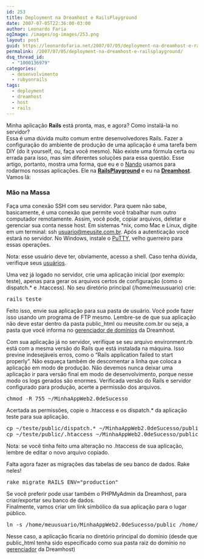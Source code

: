 ```yaml
---
id: 253
title: Deployment na Dreamhost e RailsPlayground
date: 2007-07-05T22:36:00-03:00
author: Leonardo Faria
ogImage: /images/og-images/253.png
layout: post
guid: https://leonardofaria.net/2007/07/05/deployment-na-dreamhost-e-railsplayground/
permalink: /2007/07/05/deployment-na-dreamhost-e-railsplayground/
dsq_thread_id:
  - "1000136979"
categories:
  - desenvolvimento
  - rubyonrails
tags:
  - deployment
  - dreamhost
  - host
  - rails
---
```

Minha aplicação **Rails** está pronta, mas, e agora? Como instalá-la no servidor?  
Essa é uma dúvida muito comum entre desenvolvedores Rails. Fazer a configuração do ambiente de produção de uma aplicação é uma tarefa bem DIY (do it yourself, ou, faça você mesmo). Não existe uma fórmula certa ou errada para isso, mas sim diferentes soluções para essa questão. Esse artigo, portanto, mostra uma forma, que eu e o [Nando](http://www.simplesideias.com.br) usamos para rodarmos nossas aplicações. Ele na [**RailsPlayground**](http://railsplayground.com/) e eu na [**Dreamhost**](http://www.dreamhost.com). Vamos lá:

<!--more-->

### Mão na Massa

Faça uma conexão SSH com seu servidor. Para quem não sabe, basicamente, é uma conexão que permite você trabalhar num outro computador remotamente. Assim, você pode, copiar arquivos, deletar e gerenciar sua conta nesse host. Em sistemas *nix, como Mac e Linux, digite em um terminal: ssh usuario@meusite.com.br. Após a autenticação você estará no servidor. No Windows, instale o [PuTTY](http://www.chiark.greenend.org.uk/~sgtatham/putty/), velho guerreiro para essas operações. 

Nota: esse usuário deve ter, obviamente, acesso a shell. Caso tenha dúvida, verifique seus [usuários](https://panel.dreamhost.com/index.cgi?tree=users.users&).

Uma vez já logado no servidor, crie uma aplicação inicial (por exemplo: teste), apenas para gerar os arquivos certos de configuração (como o dispatch.* e .htaccess). No seu diretório principal (/home/meuusuario) crie:

<pre class="brush: plain; title: ; notranslate" title="">rails teste
</pre>

Feito isso, envie sua aplicação para sua pasta de usuário. Você pode fazer isso usando um programa de FTP mesmo. Lembre-se de que sua aplicação não deve estar dentro da pasta public_html ou meusite.com.br ou seja, a pasta que você informa no [gerenciador de domínios](https://panel.dreamhost.com/index.cgi?tree=domain.manage&) da Dreamhost.

Com sua aplicação já no servidor, verifique se seu arquivo environment.rb está com a mesma versão do Rails que está instalada na máquina. Isso previne indesejáveis erros, como o &#8220;Rails application failed to start properly&#8221;. Não esqueça também de descomentar a linha que coloca a aplicação em modo de produção. Não devemos nunca deixar uma aplicação ir para versão final em modo de desenvolvimento, porque nesse modo os logs gerados são enormes. Verificada versão do Rails e servidor configurado para produção, acerte a permissão dos arquivos.

<pre class="brush: plain; title: ; notranslate" title="">chmod -R 755 ~/MinhaAppWeb2.0deSucesso
</pre>

Acertada as permissões, copie o .htaccess e os dispatch.* da aplicação teste para sua aplicação. 

<pre class="brush: plain; title: ; notranslate" title="">cp ~/teste/public/dispatch.* ~/MinhaAppWeb2.0deSucesso/public/
cp ~/teste/public/.htaccess ~/MinhaAppWeb2.0deSucesso/public/
</pre>

Nota: se você tinha feito uma alteração no .htaccess de sua aplicação, lembre de editar o novo arquivo copiado.

Falta agora fazer as migrações das tabelas de seu banco de dados. Rake neles!

<pre class="brush: plain; title: ; notranslate" title="">rake migrate RAILS_ENV="production" 
</pre>

Se você preferir pode usar também o PHPMyAdmin da Dreamhost, para criar/exportar seu banco de dados.  
Finalmente, vamos criar um link simbólico da sua aplicação para o lugar público.

<pre class="brush: plain; title: ; notranslate" title="">ln -s /home/meuusuario/MinhaAppWeb2.0deSucesso/public /home/meuusuario/public_html
</pre>

Nesse caso, a aplicação ficaria no diretório principal do domínio (desde que public_html tenha sido especificado como sua pasta raiz do domínio no [gerenciador](https://panel.dreamhost.com/index.cgi?tree=domain.manage&) da Dreamhost)
